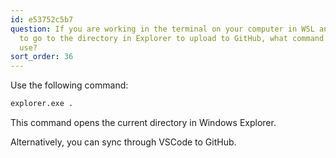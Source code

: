 ```yaml
---
id: e53752c5b7
question: If you are working in the terminal on your computer in WSL and you want
  to go to the directory in Explorer to upload to GitHub, what command should you
  use?
sort_order: 36
---
```


Use the following command:

```bash
explorer.exe .
```

This command opens the current directory in Windows Explorer.

Alternatively, you can sync through VSCode to GitHub.